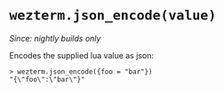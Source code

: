 # `wezterm.json_encode(value)`

*Since: nightly builds only*

Encodes the supplied lua value as json:

```
> wezterm.json_encode({foo = "bar"})
"{\"foo\":\"bar\"}"
```
